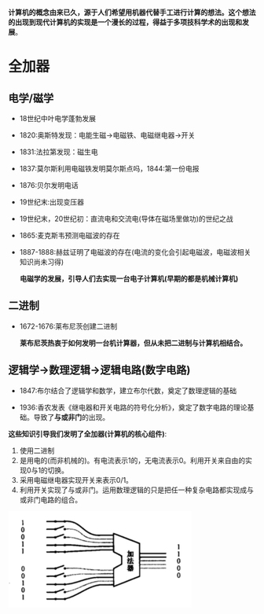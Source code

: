 __计算机的概念由来已久，源于人们希望用机器代替手工进行计算的想法。这个想法的出现到现代计算机的实现是一个漫长的过程，得益于多项技科学术的出现和发展__。

# 全加器

## 电学/磁学

- 18世纪中叶电学蓬勃发展

- 1820:奥斯特发现：电能生磁→电磁铁、电磁继电器→开关

- 1831:法拉第发现：磁生电

- 1837:莫尔斯利用电磁铁发明莫尔斯点吗，1844:第一份电报

- 1876:贝尔发明电话

- 19世纪末:出现变压器

- 19世纪末，20世纪初：直流电和交流电(导体在磁场里做功)的世纪之战

- 1865:麦克斯韦预测电磁波的存在

- 1887-1888:赫兹证明了电磁波的存在(电流的变化会引起电磁波，电磁波相关知识尚未习得)



   **电磁学的发展，引导人们去实现一台电子计算机(早期的都是机械计算机)**

## 二进制

- 1672-1676:莱布尼茨创建二进制

  

  **莱布尼茨热衷于如何发明一台机计算器，但从未把二进制与计算机相结合。**

  

## 逻辑学→数理逻辑→逻辑电路(数字电路)

- 1847:布尔结合了逻辑学和数学，建立布尔代数，奠定了数理逻辑的基础

- 1936:香农发表《继电器和开关电路的符号化分析》，奠定了数字电路的理论基础。导致了**与或非门**的出现。



__这些知识引导我们发明了全加器(计算机的核心组件)__:

1. 使用二进制
2. 是用电的(而非机械的)。有电流表示1的，无电流表示0。利用开关来自由的实现0与1的切换。
3. 采用电磁继电器实现开关来表示0/1。
4. 利用开关实现了与或非门。运用数理逻辑的只是把任一种复杂电路都实现成与或非门电路的组合。

<img src="https://raw.githubusercontent.com/Reventon1993/pictures/master//picgo/20201008014048.png" style="zoom:50%;" />














